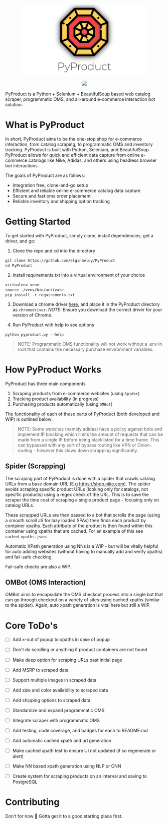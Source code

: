 <p align="center"><img src="assets/logo.svg" width="400" title="PyProduct Logo"></p>

<p align="center">
    <a href="https://github.com/elginbeloy/PyProduct/blob/master/LICENSE">
        <img src="https://img.shields.io/github/license/elginbeloy/PyProduct">
    </a>
</p>


PyProduct is a Python + Selenium + BeautifulSoup based web catalog scraper, programmatic OMS, and all-around e-commerce interaction bot solution.

# What is PyProduct

In short, PyProduct aims to be the one-stop shop for e-commerce interaction, from catalog scraping, to programmatic OMS and inventory tracking. PyProduct is built with Python, Selenium, and BeautifulSoup. PyProduct allows for quick and efficient data capture from online e-commerce catalogs like Nike, Adidas, and others using headless browser bot interactions.

The goals of PyProduct are as follows:
- Integration free, clone-and-go setup
- Efficient and reliable online e-commerce catalog data capture
- Secure and fast oms order placement
- Reliable inventory and shipping option tracking

# Getting Started

To get started with PyProduct, simply clone, install dependencies, get a driver, and go:

1. Clone the repo and cd into the directory

```
git clone https://github.com/elginbeloy/PyProduct
cd PyProduct
```

2. Install requirements.txt into a virtual environment of your choice

```
virtualenv venv
source ./venv/bin/activate
pip install -r requirements.txt
```

3. Download a chrome driver [here](https://chromedriver.chromium.org/downloads), and place it in the PyProduct directory as `chromedriver`. *NOTE:* Ensure you download the correct driver for your version of Chrome. 

4. Run PyProduct with help to see options 

```
python pyproduct.py --help
```

> NOTE: Programmatic OMS functionality will not work without a .env in root that contains the necessary purchase environment variables.

# How PyProduct Works

PyProduct has three main components
1. Scraping products from e-commerce websites (using `Spider`)
2. Tracking product availability (in progress) 
3. Purchasing products automatically (using `OMBot`)

The functionality of each of these parts of PyProduct (both developed and WIP) is outlined below:

> NOTE: Some websites (namely adidas) have a policy against bots and implement IP blocking which limits the amount of requests that can be made from a single IP before being blacklisted for a time frame. This can bypassed with any sort of bypass routing like VPN or Onion-routing - however this slows down scrapping significantly. 

## Spider (Scrapping)

The scraping part of PyProduct is done with a spider that crawls catalog URLs from a base domain URL (E.g https://shop.nike.com). The spider avoids scraping specific product URLs (looking only for catalogs, not specific products) using a regex check of the URL. This is to save the scraper the time cost of scraping a single product page - focusing only on catalog URLs.

These scrapped URLs are then passed to a bot that scrolls the page (using a smooth scroll JS for lazy loaded SPAs) then finds each product by container xpaths. Each attribute of the product is then found within this container using xpaths that are cached. For an example of this see `cached_xpaths.json`.

Automatic XPath generation using NNs is a WIP - but will be vitally helpful for auto adding websites (without having to manually add and verify xpaths) and fail-safe checking. 

Fail-safe checks are also a WIP. 

## OMBot (OMS Interaction)

OMBot aims to encapsulate the OMS checkout process into a single bot that can go through checkout on a variety of sites using cached xpaths (similar to the spider). Again, auto xpath generation is vital here but still a WIP.

# Core ToDo's

- [ ] Add x-out of popup to xpaths in case of popup 
- [ ] Don't do scrolling or anything if product containers are not found
- [ ] Make deep option for scraping URLs past initial page

- [ ] Add MSRP to scraped data
- [ ] Support multiple images in scraped data
- [ ] Add size and color availability to scraped data
- [ ] Add shipping options to scraped data

- [ ] Standardize and expand programmatic OMS
- [ ] Integrate scraper with programmatic OMS

- [ ] Add testing, code coverage, and badges for each to README.md

- [ ] Add automatic cached xpath and url generation
- [ ] Make cached xpath test to ensure UI not updated (if so regenerate or alert)
- [ ] Make NN based xpath generation using NLP or CNN
- [ ] Create system for scraping products on an interval and saving to PostgreSQL

# Contributing

Don't for now 🤷 Gotta get it to a good starting place first.
